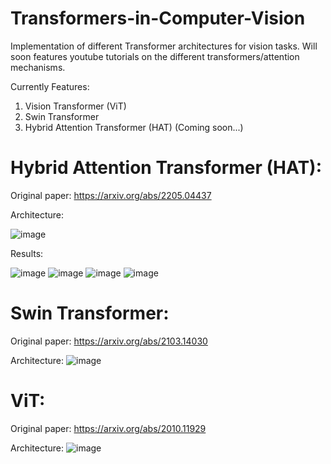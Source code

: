 # Transformers-in-Computer-Vision
Implementation of different Transformer architectures for vision tasks. 
Will soon features youtube tutorials on the different transformers/attention mechanisms.

Currently Features:
1. Vision Transformer (ViT)
2. Swin Transformer
3. Hybrid Attention Transformer (HAT) (Coming soon...)

# Hybrid Attention Transformer (HAT):
Original paper: https://arxiv.org/abs/2205.04437


Architecture:

![image](https://github.com/nickd16/Image-Upscaling-with-Hybrid-Attention-Transformer/assets/108239710/be1ffe75-31fa-400e-b83e-2412517982f3)

Results:
 
![image](https://github.com/nickd16/Image-Upscaling-with-Hybrid-Attention-Transformer/assets/108239710/cae184a2-3b49-47e1-8211-9f5675ffed95)
![image](https://github.com/nickd16/Image-Upscaling-with-Hybrid-Attention-Transformer/assets/108239710/f6fba0ca-ac86-4b5e-a5b4-b6d08fcde33f)
![image](https://github.com/nickd16/Image-Upscaling-with-Hybrid-Attention-Transformer/assets/108239710/16a37d83-8a19-404f-92a0-715547998a3b)
![image](https://github.com/nickd16/Image-Upscaling-with-Hybrid-Attention-Transformer/assets/108239710/a07f033a-ede4-473c-9373-bf58bd60446f)

# Swin Transformer: 
Original paper: https://arxiv.org/abs/2103.14030


Architecture:
![image](https://github.com/nickd16/Transformers-in-Computer-Vision/assets/108239710/59851228-a0c6-4b9a-b293-baea36eac55f)


# ViT:
Original paper: https://arxiv.org/abs/2010.11929

Architecture:
![image](https://github.com/nickd16/Transformers-in-Computer-Vision/assets/108239710/fcc0f03a-2e7c-41f1-b854-1ec1ab803c51)


